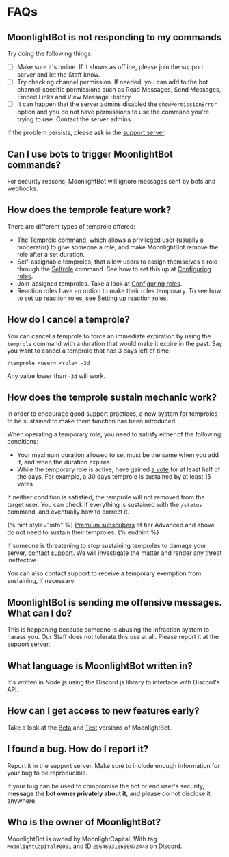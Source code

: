 # FAQs

## MoonlightBot is not responding to my commands

Try doing the following things:

* [ ] Make sure it's online. If it shows as offline, please join the support server and let the Staff know.
* [ ] Try checking channel permission. If needed, you can add to the bot channel-specific permissions such as Read Messages, Send Messages, Embed Links and View Message History.
* [ ] It can happen that the server admins disabled the `showPermissionError` option and you do not have permissions to use the command you're trying to use. Contact the server admins.

If the problem persists, please ask in the [support server](https://discord.gg/hNQWVVC).

## Can I use bots to trigger MoonlightBot commands?

For security reasons, MoonlightBot will ignore messages sent by bots and webhooks.

## How does the temprole feature work?

There are different types of temprole offered:

* The [Temprole](../staff-commands/temprole.md) command, which allows a privileged user (usually a moderator) to give someone a role, and make MoonlightBot remove the role after a set duration.
* Self-assignable temproles, that allow users to assign themselves a role through the [Selfrole](../public-commands/selfrole.md) command. See how to set this up at [Configuring roles](../admin-commands/config/configuring-roles.md).
* Join-assigned temproles. Take a look at [Configuring roles](../admin-commands/config/configuring-roles.md).
* Reaction roles have an option to make their roles temporary. To see how to set up reaction roles, see [Setting up reaction roles](setting-up-reaction-roles.md).

## How do I cancel a temprole?

You can cancel a temprole to force an immediate expiration by using the `temprole` command with a duration that would make it expire in the past. Say you want to cancel a temprole that has 3 days left of time:

```
/temprole <user> <role> -3d
```

Any value lower than `-3d` will work.

## How does the temprole sustain mechanic work?

In order to encourage good support practices, a new system for temproles to be sustained to make them function has been introduced.

When operating a temporary role, you need to satisfy either of the following conditions:
- Your maximum duration allowed to set must be the same when you add it, and when the duration expires
- While the temporary role is active, have gained [a vote](../support/upvote-moonlightbot.md) for at least half of the days. For example, a 30 days temprole is sustained by at least 15 votes

If neither condition is satisfied, the temprole will not removed from the target user. You can check if everything is sustained with the `/status` command, and eventually how to correct it.

{% hint style="info" %}
[Premium subscribers](../versions-of-the-bot/premium.md) of tier Advanced and above do not need to sustain their temproles.
{% endhint %}

If someone is threatening to stop sustaining temproles to damage your server, [contact support](https://discord.gg/hNQWVVC). We will investigate the matter and render any threat ineffective.

You can also contact support to receive a temporary exemption from sustaining, if necessary.

## MoonlightBot is sending me offensive messages. What can I do?

This is happening because someone is abusing the infraction system to harass you. Our Staff does not tolerate this use at all. Please report it at the [support server](https://discord.gg/hNQWVVC).

## What language is MoonlightBot written in?

It's written in Node.js using the Discord.js library to interface with Discord's API.

## How can I get access to new features early?

Take a look at the [Beta](../versions-of-the-bot/beta.md) and [Test](../versions-of-the-bot/test.md) versions of MoonlightBot.

## I found a bug. How do I report it?

Report it in the support server. Make sure to include enough information for your bug to be reproducible.

If your bug can be used to compromise the bot or end user's security, **message the bot owner privately about it**, and please do not disclose it anywhere.

## Who is the owner of MoonlightBot?

MoonlightBot is owned by MoonlightCapital. With tag `MoonlightCapital#0001` and ID `256460316660072448` on Discord.

